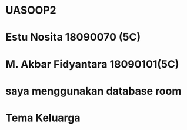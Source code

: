 # UASOOP2

# Estu Nosita 18090070 (5C)
# M. Akbar Fidyantara 18090101(5C)
# saya menggunakan database room
# Tema Keluarga
